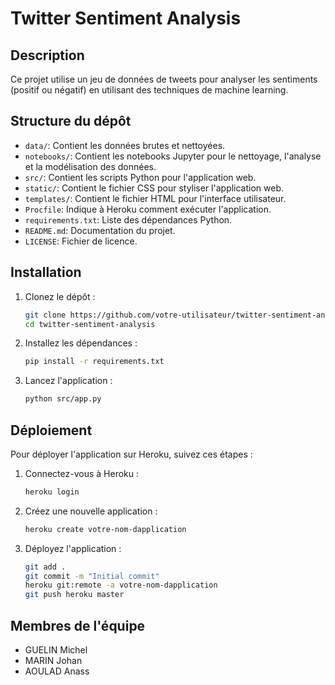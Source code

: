 # Twitter Sentiment Analysis

## Description

Ce projet utilise un jeu de données de tweets pour analyser les sentiments (positif ou négatif) en utilisant des techniques de machine learning.

## Structure du dépôt

- `data/`: Contient les données brutes et nettoyées.
- `notebooks/`: Contient les notebooks Jupyter pour le nettoyage, l'analyse et la modélisation des données.
- `src/`: Contient les scripts Python pour l'application web.
- `static/`: Contient le fichier CSS pour styliser l'application web.
- `templates/`: Contient le fichier HTML pour l'interface utilisateur.
- `Procfile`: Indique à Heroku comment exécuter l'application.
- `requirements.txt`: Liste des dépendances Python.
- `README.md`: Documentation du projet.
- `LICENSE`: Fichier de licence.

## Installation

1. Clonez le dépôt :

   ```sh
   git clone https://github.com/votre-utilisateur/twitter-sentiment-analysis.git
   cd twitter-sentiment-analysis
   ```

2. Installez les dépendances :

   ```sh
   pip install -r requirements.txt
   ```

3. Lancez l'application :
   ```sh
   python src/app.py
   ```

## Déploiement

Pour déployer l'application sur Heroku, suivez ces étapes :

1. Connectez-vous à Heroku :

   ```sh
   heroku login
   ```

2. Créez une nouvelle application :

   ```sh
   heroku create votre-nom-dapplication
   ```

3. Déployez l'application :
   ```sh
   git add .
   git commit -m "Initial commit"
   heroku git:remote -a votre-nom-dapplication
   git push heroku master
   ```

## Membres de l'équipe

- GUELIN Michel
- MARIN Johan
- AOULAD Anass
